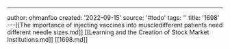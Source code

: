 ---
author: ohmanfoo
created: '2022-09-15'
source: '#todo'
tags: ''
title: '1698'
---[[The importance of injecting vaccines into muscledifferent patients need different needle sizes.md]]
[[Learning and the Creation of Stock Market Institutions.md]]
[[1698.md]]
